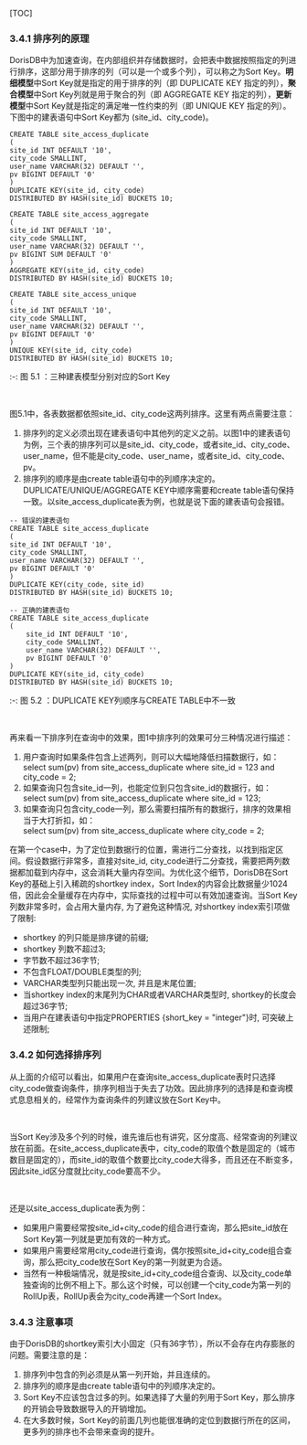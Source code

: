 [TOC]
### 3.4.1 排序列的原理

DorisDB中为加速查询，在内部组织并存储数据时，会把表中数据按照指定的列进行排序，这部分用于排序的列（可以是一个或多个列），可以称之为Sort Key。**明细模型**中Sort Key就是指定的用于排序的列（即 DUPLICATE KEY 指定的列），**聚合模型**中Sort Key列就是用于聚合的列（即 AGGREGATE KEY 指定的列），**更新模型**中Sort Key就是指定的满足唯一性约束的列（即 UNIQUE KEY 指定的列）。下图中的建表语句中Sort Key都为 (site\_id、city\_code)。

~~~
CREATE TABLE site_access_duplicate
(
site_id INT DEFAULT '10',
city_code SMALLINT,
user_name VARCHAR(32) DEFAULT '',
pv BIGINT DEFAULT '0'
)
DUPLICATE KEY(site_id, city_code)
DISTRIBUTED BY HASH(site_id) BUCKETS 10;

CREATE TABLE site_access_aggregate
(
site_id INT DEFAULT '10',
city_code SMALLINT,
user_name VARCHAR(32) DEFAULT '',
pv BIGINT SUM DEFAULT '0'
)
AGGREGATE KEY(site_id, city_code)
DISTRIBUTED BY HASH(site_id) BUCKETS 10;

CREATE TABLE site_access_unique
(
site_id INT DEFAULT '10',
city_code SMALLINT,
user_name VARCHAR(32) DEFAULT '',
pv BIGINT DEFAULT '0'
)
UNIQUE KEY(site_id, city_code)
DISTRIBUTED BY HASH(site_id) BUCKETS 10;
~~~

:-: 图 5.1 ：三种建表模型分别对应的Sort Key

  <br>

图5.1中，各表数据都依照site\_id、city\_code这两列排序。这里有两点需要注意：

  

1.  排序列的定义必须出现在建表语句中其他列的定义之前。以图1中的建表语句为例，三个表的排序列可以是site\_id、city\_code，或者site\_id、city\_code、user\_name，但不能是city\_code、user\_name，或者site\_id、city\_code、pv。
2.  排序列的顺序是由create table语句中的列顺序决定的。DUPLICATE/UNIQUE/AGGREGATE KEY中顺序需要和create table语句保持一致。以site\_access\_duplicate表为例，也就是说下面的建表语句会报错。

  

~~~
-- 错误的建表语句
CREATE TABLE site_access_duplicate
(
site_id INT DEFAULT '10',
city_code SMALLINT,
user_name VARCHAR(32) DEFAULT '',
pv BIGINT DEFAULT '0'
)
DUPLICATE KEY(city_code, site_id)
DISTRIBUTED BY HASH(site_id) BUCKETS 10;

-- 正确的建表语句
CREATE TABLE site_access_duplicate
(
    site_id INT DEFAULT '10',
    city_code SMALLINT,
    user_name VARCHAR(32) DEFAULT '',
    pv BIGINT DEFAULT '0'
)
DUPLICATE KEY(site_id, city_code)
DISTRIBUTED BY HASH(site_id) BUCKETS 10;
~~~

:-: 图 5.2 ：DUPLICATE KEY列顺序与CREATE TABLE中不一致

  <br>

再来看一下排序列在查询中的效果，图1中排序列的效果可分三种情况进行描述：

  

1.  用户查询时如果条件包含上述两列，则可以大幅地降低扫描数据行，如：  
    select sum(pv) from site\_access\_duplicate where site\_id = 123 and city\_code = 2;
2.  如果查询只包含site\_id一列，也能定位到只包含site\_id的数据行，如：  
    select sum(pv) from site\_access\_duplicate where site\_id = 123;
3.  如果查询只包含city\_code一列，那么需要扫描所有的数据行，排序的效果相当于大打折扣，如：  
    select sum(pv) from site\_access\_duplicate where city\_code = 2;

  

在第一个case中，为了定位到数据行的位置，需进行二分查找，以找到指定区间。假设数据行非常多，直接对site\_id, city\_code进行二分查找，需要把两列数据都加载到内存中，这会消耗大量内存空间。为优化这个细节，DorisDB在Sort Key的基础上引入稀疏的shortkey index，Sort Index的内容会比数据量少1024倍，因此会全量缓存在内存中，实际查找的过程中可以有效加速查询。当Sort Key列数非常多时，会占用大量内存, 为了避免这种情况, 对shortkey index索引项做了限制:

  

*   shortkey 的列只能是排序键的前缀;
*   shortkey 列数不超过3;
*   字节数不超过36字节;
*   不包含FLOAT/DOUBLE类型的列;
*   VARCHAR类型列只能出现一次, 并且是末尾位置;
*   当shortkey index的末尾列为CHAR或者VARCHAR类型时, shortkey的长度会超过36字节;
*   当用户在建表语句中指定PROPERTIES {short\_key = "integer"}时, 可突破上述限制;

### 3.4.2 如何选择排序列

从上面的介绍可以看出，如果用户在查询site\_access\_duplicate表时只选择city\_code做查询条件，排序列相当于失去了功效。因此排序列的选择是和查询模式息息相关的，经常作为查询条件的列建议放在Sort Key中。

  <br>

当Sort Key涉及多个列的时候，谁先谁后也有讲究，区分度高、经常查询的列建议放在前面。在site\_access\_duplicate表中，city\_code的取值个数是固定的（城市数目是固定的），而site\_id的取值个数要比city\_code大得多，而且还在不断变多，因此site\_id区分度就比city\_code要高不少。

  <br>

还是以site\_access\_duplicate表为例：

  

*   如果用户需要经常按site\_id+city\_code的组合进行查询，那么把site\_id放在Sort Key第一列就是更加有效的一种方式。
*   如果用户需要经常用city\_code进行查询，偶尔按照site\_id+city\_code组合查询，那么把city\_code放在Sort Key的第一列就更为合适。
*   当然有一种极端情况，就是按site\_id+city\_code组合查询、以及city\_code单独查询的比例不相上下。那么这个时候，可以创建一个city\_code为第一列的RollUp表，RollUp表会为city\_code再建一个Sort Index。

  

### 3.4.3 注意事项

由于DorisDB的shortkey索引大小固定（只有36字节），所以不会存在内存膨胀的问题。需要注意的是：

  

1.  排序列中包含的列必须是从第一列开始，并且连续的。
2.  排序列的顺序是由create table语句中的列顺序决定的。
3.  Sort Key不应该包含过多的列。如果选择了大量的列用于Sort Key，那么排序的开销会导致数据导入的开销增加。
4.  在大多数时候，Sort Key的前面几列也能很准确的定位到数据行所在的区间，更多列的排序也不会带来查询的提升。